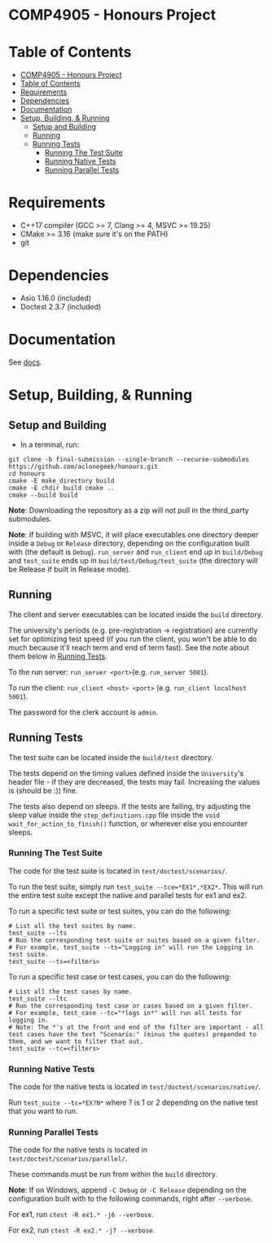 # COMP4905 - Honours Project

# Table of Contents
- [COMP4905 - Honours Project](#comp4905---honours-project)
- [Table of Contents](#table-of-contents)
- [Requirements](#requirements)
- [Dependencies](#dependencies)
- [Documentation](#documentation)
- [Setup, Building, & Running](#setup-building--running)
    - [Setup and Building](#setup-and-building)
    - [Running](#running)
    - [Running Tests](#running-tests)
        - [Running The Test Suite](#running-the-test-suite)
        - [Running Native Tests](#running-native-tests)
        - [Running Parallel Tests](#running-parallel-tests)

# Requirements
- C++17 compiler (GCC >= 7, Clang >= 4, MSVC >= 19.25)
- CMake >= 3.16 (make sure it's on the PATH)
- git

# Dependencies
- Asio 1.16.0 (included)
- Doctest 2.3.7 (included)

# Documentation

See [docs](docs.md).

# Setup, Building, & Running
## Setup and Building
- In a terminal, run:
``` shell
git clone -b final-submission --single-branch --recurse-submodules https://github.com/aclonegeek/honours.git
cd honours
cmake -E make_directory build
cmake -E chdir build cmake ..
cmake --build build
```

**Note**: Downloading the repository as a zip will not pull in the third_party submodules.

**Note**: If building with MSVC, it will place executables one directory deeper inside a `Debug` or `Release` directory, depending on the configuration built with (the default is `Debug`). `run_server` and `run_client` end up in `build/Debug` and `test_suite` ends up in `build/test/Debug/test_suite` (the directory will be Release if built in Release mode).

## Running
The client and server executables can be located inside the `build` directory.

The university's periods (e.g. pre-registration -> registration) are currently set for optimizing test speed (if you run the client, you won't be able to do much because it'll reach term and end of term fast). See the note about them below in [Running Tests](#running-tests).

To the run server: `run_server <port>`(e.g. `run_server 5001`).

To run the client: `run_client <host> <port>` (e.g. `run_client localhost 5001`).

The password for the clerk account is `admin`.

## Running Tests
The test suite can be located inside the `build/test` directory.

The tests depend on the timing values defined inside the `University`'s header file - if they are decreased, the tests may fail. Increasing the values is (should be :)) fine.

The tests also depend on sleeps. If the tests are failing, try adjusting the sleep value inside the `step_definitions.cpp` file inside the `void wait_for_action_to_finish()` function, or wherever else you encounter sleeps.

### Running The Test Suite
The code for the test suite is located in `test/doctest/scenarios/`.

To run the test suite, simply run `test_suite --tce=*EX1*,*EX2*`. This will run the entire test suite except the native and parallel tests for ex1 and ex2.

To run a specific test suite or test suites, you can do the following:
``` shell
# List all the test suites by name.
test_suite --lts
# Run the corresponding test suite or suites based on a given filter.
# For example, test_suite --ts="Logging in" will run the Logging in test suite.
test_suite --ts=<filters>
```

To run a specific test case or test cases, you can do the following:
``` shell
# List all the test cases by name.
test_suite --ltc
# Run the corresponding test case or cases based on a given filter.
# For example, test_case --tc="*logs in*" will run all tests for logging in.
# Note: The *'s at the front and end of the filter are important - all test cases have the text "Scenario:" (minus the quotes) prepended to them, and we want to filter that out.
test_suite --tc=<filters>
```

### Running Native Tests
The code for the native tests is located in `test/doctest/scenarios/native/`.

Run `test_suite --tc=*EX?N*` where ? is 1 or 2 depending on the native test that you want to run.

### Running Parallel Tests
The code for the native tests is located in `test/doctest/scenarios/parallel/`.

These commands must be run from within the `build` directory.

**Note**: If on Windows, append `-C Debug` or `-C Release` depending on the configuration built with to the following commands, right after `--verbose`.

For ex1, run `ctest -R ex1.* -j6 --verbose`.

For ex2, run `ctest -R ex2.* -j7 --verbose`.
